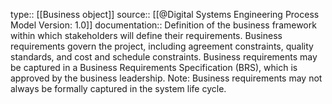 type:: [[Business object]]
source:: [[@Digital Systems Engineering Process Model Version: 1.0]]
documentation:: Definition of the business framework within which stakeholders will define their requirements. Business requirements govern the project, including agreement constraints, quality standards, and cost and schedule constraints. Business requirements may be captured in a Business Requirements Specification (BRS), which is approved by the business leadership. Note: Business requirements may not always be formally captured in the system life cycle.
